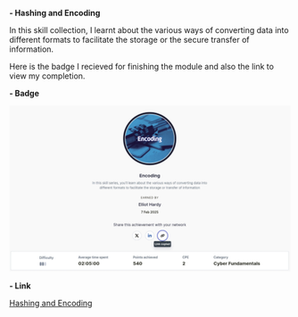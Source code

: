 **- Hashing and Encoding**

In this skill collection, I learnt about the various ways of converting data into different formats to facilitate the storage or the secure transfer of information.

Here is the badge I recieved for finishing the module and also the link to view my completion.

**- Badge**

![Hashing and Encoding](Images/Encoding.jpg)

**- Link**

[Hashing and Encoding](https://api.immersivelabs.online/share/achievements/f622ad608b76e184dec20e84120a4f1e)
